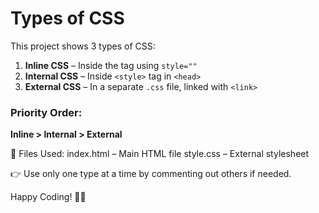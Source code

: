 # Types of CSS

This project shows 3 types of CSS:

1. **Inline CSS** – Inside the tag using `style=""`  
2. **Internal CSS** – Inside `<style>` tag in `<head>`  
3. **External CSS** – In a separate `.css` file, linked with `<link>`

### Priority Order:
**Inline > Internal > External**

📁 Files Used:
index.html – Main HTML file
style.css – External stylesheet

👉 Use only one type at a time by commenting out others if needed.

Happy Coding! 🎨✨
